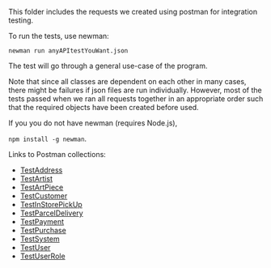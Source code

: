 This folder includes the requests we created using postman for integration testing.

To run the tests, use newman:

`newman run anyAPItestYouWant.json`

The test will go through a general use-case of the program. 

Note that since all classes are dependent on each other in many cases, there might be failures if json files are run individually. However, most of the tests passed when we ran all requests together in an appropriate order such that the required objects have been created before used.

If you you do not have newman (requires Node.js),

`npm install -g newman`.

Links to Postman collections:
* [TestAddress](https://www.getpostman.com/collections/daf4e2c4c7cd6640e279)
* [TestArtist](https://www.getpostman.com/collections/e7d1997d4721a57b1033)
* [TestArtPiece](https://www.getpostman.com/collections/b38acada24d888973313)
* [TestCustomer](https://www.getpostman.com/collections/b465765df01213845ceb)
* [TestInStorePickUp](https://www.getpostman.com/collections/5414e50ccc1ee38cd56d)
* [TestParcelDelivery](https://www.getpostman.com/collections/acca2ffa9ff2c691055a)
* [TestPayment](https://www.getpostman.com/collections/c78d2ae72eeaaeb97684)
* [TestPurchase](https://www.getpostman.com/collections/da282f35a67422273cf6)
* [TestSystem](https://www.getpostman.com/collections/8d3f1408eb1d75bf766b)
* [TestUser](https://www.getpostman.com/collections/00d5bf7b1af69b8b8764)
* [TestUserRole](https://www.getpostman.com/collections/af8666a5d93c8d01c029)
